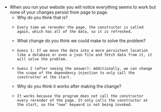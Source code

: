 - When you run your website you will notice everything seems to work but none of your changes persist from page to page.
    - Why do you think that is?
    -     Every time we rerender the page, the constructor is called again, which has all of the data, so it is refreshed.
    - What change do you think we could make to solve the problem?
    -     Guess 1: If we move the data into a more persistent location like a database or even a json file and fetch data from it, it will solve the problem.
    -     Guess 2 (after seeing the answer): Additionally, we can change the scope of the dependency injection to only call the constructor at the start.
    - Why do you think it works after making the change?
    -     It works because the program does not call the constructor every rerender of the page. It only calls the constructor at the start, so the "new" keyword is not being invoked.
